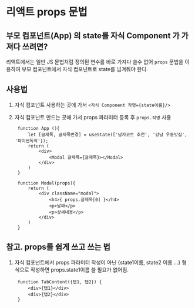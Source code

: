 # 리액트 props 문법

## 부모 컴포넌트(App) 의 state를 자식 Component 가 가져다 쓰려면?
리액트에서는 일반 JS 문법처럼 정의된 변수를 바로 가져다 쓸수 없어 `props` 문법을 이용하여 부모 컴포넌트에서 자식 컴포넌트로 state를 넘겨줘야 한다.

## 사용법
1. 자식 컴포넌트 사용하는 곳에 가서 `<자식 Component 작명={state이름}/>`
2. 자식 컴포넌트 만드는 곳에 가서 props 파라미터 등록 후 `props.작명` 사용

        function App (){
            let [글제목, 글제목변경] = useState(['남자코트 추천', '강남 우동맛집', '파이썬독학']);
            return (
                <div>
                    <Modal 글제목={글제목}></Modal>
                </div>
            )
        }

        function Modal(props){
            return (
                <div className="modal">
                    <h4>{ props.글제목[0] }</h4>
                    <p>날짜</p>
                    <p>상세내용</p>
                </div>
            )
        }

## 참고. props를 쉽게 쓰고 쓰는 법
1. 자식 컴포넌트에서 props 파라미터 작성이 아닌 {state1이름, state2 이름 ...} 형식으로 작성하면 props.state1이름 쓸 필요가 없어짐.

        function TabContent({탭1, 탭2}) {
            <div>{탭1}</div>
            <div>{탭2}</div>
        }